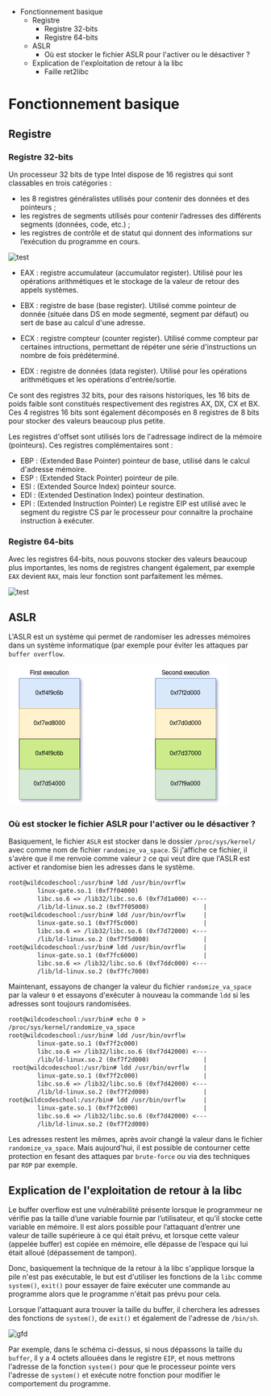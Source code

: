 - Fonctionnement basique
    - Registre
      - Registre 32-bits
      - Registre 64-bits
    - ASLR
      - Où est stocker le fichier ASLR pour l'activer ou le désactiver ?
    - Explication de l'exploitation de retour à la libc
      - Faille ret2libc

# Fonctionnement basique
## Registre
### Registre 32-bits

Un processeur 32 bits de type Intel dispose de 16 registres qui sont classables en trois catégories :

- les 8 registres généralistes utilisés pour contenir des données et des pointeurs ;
- les registres de segments utilisés pour contenir l’adresses des différents segments (données, code, etc.) ;
- les registres de contrôle et de statut qui donnent des informations sur l’exécution du programme en cours.

![test](http://flint.cs.yale.edu/cs421/papers/x86-asm/x86-registers.png)

- EAX : registre accumulateur (accumulator register).
Utilisé pour les opérations arithmétiques et le stockage de la valeur de retour des appels systèmes.

- EBX : registre de base (base register). 
Utilisé comme pointeur de donnée (située dans DS en mode segmenté, segment par défaut) ou sert de base au calcul d'une adresse.

- ECX : registre compteur (counter register). 
Utilisé comme compteur par certaines intructions, permettant de répéter une série d'instructions un nombre de fois prédéterminé.

- EDX : registre de données (data register). 
Utilisé pour les opérations arithmétiques et les opérations d'entrée/sortie.

Ce sont des registres 32 bits, pour des raisons historiques, les 16 bits de poids faible sont constitués respectivement des registres AX, DX, CX et BX. 
Ces 4 registres 16 bits sont également décomposés en 8 registres de 8 bits pour stocker des valeurs beaucoup plus petite.

Les registres d'offset sont utilisés lors de l'adressage indirect de la mémoire (pointeurs). Ces registres complémentaires sont :

- EBP : (Extended Base Pointer) pointeur de base, utilisé dans le calcul d'adresse mémoire.
- ESP : (Extended Stack Pointer) pointeur de pile.
- ESI : (Extended Source Index) pointeur source.
- EDI : (Extended Destination Index) pointeur destination.
- EPI : (Extended Instruction Pointer) Le registre EIP est utilisé avec le segment du registre CS par le processeur pour connaitre la prochaine instruction à exécuter.

### Registre 64-bits

Avec les registres 64-bits, nous pouvons stocker des valeurs beaucoup plus importantes, les noms de registres changent également, par exemple `EAX` devient `RAX`, mais leur fonction sont parfaitement les mêmes.

![test](https://clementbera.files.wordpress.com/2014/01/gpreg.png)

## ASLR

L'ASLR est un système qui permet de randomiser les adresses mémoires dans un système informatique (par exemple pour éviter les attaques par `buffer overflow`.

![test](https://raw.githubusercontent.com/0ldProgrammer/pic/main/Screenshot_2021-02-08_18-00-58.png)

### Où est stocker le fichier ASLR pour l'activer ou le désactiver ?

Basiquement, le fichier `ASLR` est stocker dans le dossier `/proc/sys/kernel/` avec comme nom de fichier `randomize_va_space`. Si j'affiche ce fichier, il s'avère que il me renvoie comme valeur `2` ce qui veut dire que l'ASLR est activer et randomise bien les adresses dans le système.

    root@wildcodeschool:/usr/bin# ldd /usr/bin/ovrflw 
            linux-gate.so.1 (0xf7f04000)
            libc.so.6 => /lib32/libc.so.6 (0xf7d1a000) <---
            /lib/ld-linux.so.2 (0xf7f05000)               |
    root@wildcodeschool:/usr/bin# ldd /usr/bin/ovrflw     |
            linux-gate.so.1 (0xf7f5c000)                  |
            libc.so.6 => /lib32/libc.so.6 (0xf7d72000) <---
            /lib/ld-linux.so.2 (0xf7f5d000)               |
    root@wildcodeschool:/usr/bin# ldd /usr/bin/ovrflw     |
            linux-gate.so.1 (0xf7fc6000)                  |
            libc.so.6 => /lib32/libc.so.6 (0xf7ddc000) <---
            /lib/ld-linux.so.2 (0xf7fc7000)

Maintenant, essayons de changer la valeur du fichier `randomize_va_space` par la valeur `0` et essayons d'exécuter à nouveau la commande `ldd` si les adresses sont toujours randomisées.

    root@wildcodeschool:/usr/bin# echo 0 > /proc/sys/kernel/randomize_va_space
    root@wildcodeschool:/usr/bin# ldd /usr/bin/ovrflw
            linux-gate.so.1 (0xf7f2c000)
            libc.so.6 => /lib32/libc.so.6 (0xf7d42000) <---
            /lib/ld-linux.so.2 (0xf7f2d000)               |
     root@wildcodeschool:/usr/bin# ldd /usr/bin/ovrflw    |
            linux-gate.so.1 (0xf7f2c000)                  |
            libc.so.6 => /lib32/libc.so.6 (0xf7d42000) <---
            /lib/ld-linux.so.2 (0xf7f2d000)               |    
    root@wildcodeschool:/usr/bin# ldd /usr/bin/ovrflw     |
            linux-gate.so.1 (0xf7f2c000)                  |
            libc.so.6 => /lib32/libc.so.6 (0xf7d42000) <---
            /lib/ld-linux.so.2 (0xf7f2d000) 
 
 Les adresses restent les mêmes, après avoir changé la valeur dans le fichier `randomize_va_space`. Mais aujourd'hui, il est possible de contourner cette protection en fesant des attaques par `brute-force` ou via des techniques par `ROP` par exemple.
 
## Explication de l'exploitation de retour à la libc

Le buffer overflow est une vulnérabilité présente lorsque le programmeur ne vérifie pas la taille d’une variable fournie par l’utilisateur, et qu’il stocke cette variable en mémoire. Il est alors possible pour l’attaquant d’entrer une valeur de taille supérieure à ce qui était prévu, et lorsque cette valeur (appelée buffer) est copiée en mémoire, elle dépasse de l’espace qui lui était alloué (dépassement de tampon).

Donc, basiquement la technique de la retour à la libc s'applique lorsque la pile n'est pas exécutable, le but est d'utiliser les fonctions de la `libc` comme `system()`, `exit()` pour essayer de faire exécuter une commande au programme alors que le programme n'était pas prévu pour cela.

Lorsque l'attaquant aura trouver la taille du buffer, il cherchera les adresses des fonctions de `system()`, de `exit()` et également de l'adresse de `/bin/sh`.

![gfd](https://imgur.com/Fa3DlCN.png)

Par exemple, dans le schéma ci-dessus, si nous dépassons la taille du `buffer`, il y a 4 octets allouées dans le registre `EIP`, et nous mettrons l'adresse de la fonction `system()` pour que le processeur pointe vers l'adresse de `system()` et exécute notre fonction pour modifier le comportement du programme.
